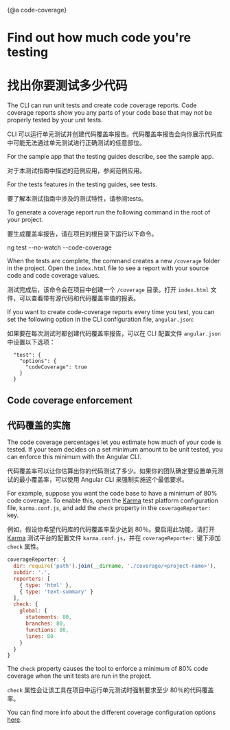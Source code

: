 {@a code-coverage}

# Find out how much code you're testing

# 找出你要测试多少代码

The CLI can run unit tests and create code coverage reports.
Code coverage reports show you any parts of your code base that may not be properly tested by your unit tests.

CLI 可以运行单元测试并创建代码覆盖率报告。代码覆盖率报告会向你展示代码库中可能无法通过单元测试进行正确测试的任意部位。

<div class="alert is-helpful">

  For the sample app that the testing guides describe, see the <live-example name="testing" embedded-style noDownload>sample app</live-example>.

  对于本测试指南中描述的范例应用，参阅<live-example name="testing" embedded-style noDownload>范例应用</live-example>。

  For the tests features in the testing guides, see <live-example name="testing" stackblitz="specs" noDownload>tests</live-example>.

  要了解本测试指南中涉及的测试特性，请参阅<live-example name="testing" stackblitz="specs" noDownload>tests</live-example>。

</div>


To generate a coverage report run the following command in the root of your project.

要生成覆盖率报告，请在项目的根目录下运行以下命令。

<code-example language="sh" class="code-shell">
  ng test --no-watch --code-coverage
</code-example>

When the tests are complete, the command creates a new `/coverage` folder in the project. Open the `index.html` file to see a report with your source code and code coverage values.

测试完成后，该命令会在项目中创建一个 `/coverage` 目录。打开 `index.html` 文件，可以查看带有源代码和代码覆盖率值的报表。

If you want to create code-coverage reports every time you test, you can set the following option in the CLI configuration file, `angular.json`:

如果要在每次测试时都创建代码覆盖率报告，可以在 CLI 配置文件 `angular.json` 中设置以下选项：

```
  "test": {
    "options": {
      "codeCoverage": true
    }
  }
```

## Code coverage enforcement

## 代码覆盖的实施

The code coverage percentages let you estimate how much of your code is tested.
If your team decides on a set minimum amount to be unit tested, you can enforce this minimum with the Angular CLI.

代码覆盖率可以让你估算出你的代码测试了多少。如果你的团队确定要设置单元测试的最小覆盖率，可以使用 Angular CLI 来强制实施这个最低要求。

For example, suppose you want the code base to have a minimum of 80% code coverage.
To enable this, open the [Karma](https://karma-runner.github.io) test platform configuration file, `karma.conf.js`, and add the `check` property in the `coverageReporter:` key.

例如，假设你希望代码库的代码覆盖率至少达到 80％。要启用此功能，请打开 [Karma](https://karma-runner.github.io) 测试平台的配置文件 `karma.conf.js`，并在 `coverageReporter:` 键下添加 `check` 属性。

```js
coverageReporter: {
  dir: require('path').join(__dirname, './coverage/<project-name>'),
  subdir: '.',
  reporters: [
    { type: 'html' },
    { type: 'text-summary' }
  ],
  check: {
    global: {
      statements: 80,
      branches: 80,
      functions: 80,
      lines: 80
    }
  }
}
```

The `check` property causes the tool to enforce a minimum of 80% code coverage when the unit tests are run in the project.

`check` 属性会让该工具在项目中运行单元测试时强制要求至少 80％的代码覆盖率。

You can find more info about the different coverage configuration options [here](https://github.com/karma-runner/karma-coverage/blob/master/docs/configuration.md).

